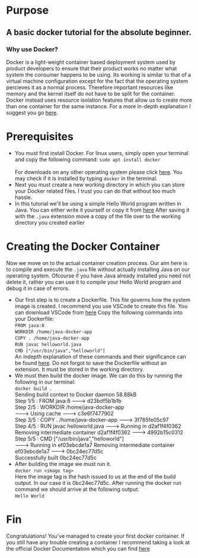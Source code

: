 # Purpose
## A basic docker tutorial for the absolute beginner.
### Why use Docker?
 Docker is a light-weight container based deployment system used by product developers to ensure that their product works no matter what system the consumer happens to be using.
 Its working is similar to that of a virtual machine configuration except for the fact that the operating system percieves it as a normal process. Therefore important resources like memory and the kernel itself do not have to be split for the container. Docker instead uses resource isolation features that allow us to create more than one container for the same instance.
For a more in-depth explanation I suggest you go [here](https://en.wikipedia.org/wiki/Docker_(software)).
# Prerequisites
 - You must first install Docker. For linux users, simply open your terminal and copy the following command:
 `sudo apt install docker`<br/>
 <br/>For downloads on any other operating system please click [here](https://docs.docker.com/v17.09/engine/installation/#supported-platforms). You may check if it is installed by typing `docker` in the terminal.
 - Next you must create a new working directory in which you can store your Docker related files. I trust you can do that without too much hassle.
 - In this tutorial we'll be using a simple Hello World program written in Java. You can either write it yourself or copy it from [here](https://www.geeksforgeeks.org/beginning-java-programming-with-hello-world-example/)
 After saving it with the `.java` extension move a copy of the file over to the working directory you created earlier
# Creating the Docker Container
 Now we move on to the actual container creation process. Our aim here is to compile and execute the `.java` file without actually installing Java on our operating system. Ofcourse if you have Java already installed you need not delete it, rather you can use it to compile your Hello World program and debug it in case of errors.
 - Our first step is to create a Dockerfile. This file governs how the system image is created. I recommend you use VSCode to create this file. You can download VSCode from [here](https://code.visualstudio.com/download)
 Copy the following commands into your Dockerfile:<br/>
 `FROM java:8`<br/>
 `WORKDIR /home/java-docker-app`<br/>
 `COPY . /home/java-docker-app`<br/>
 `RUN javac helloworld.java`<br/>
`CMD ["/usr/bin/java","helloworld"]`<br/>
 An indepth explanation of these commands and their significance can be found [here](https://kapeli.com/cheat_sheets/Dockerfile.docset/Contents/Resources/Documents/index). Do not forgot to save the Dockerfile without an extension. It must be stored in the working directory.
 - We must then build the docker image. We can do this by running the following in our terminal:<br/>
 `docker build .`<br/>
 Sending build context to Docker daemon  58.88kB<br/>
 Step 1/5 : FROM java:8
  ---> d23bdf5b1b1b<br/>
Step 2/5 : WORKDIR /home/java-docker-app<br/>
 ---> Using cache
 ---> c3e6f7477902<br/>
Step 3/5 : COPY . /home/java-docker-app
 ---> 3f785fe05c97<br/>
Step 4/5 : RUN javac helloworld.java
 ---> Running in d2af1f4f0362
Removing intermediate container d2af1f4f0362
 ---> 4992b15c0312<br/>
Step 5/5 : CMD ["/usr/bin/java","helloworld"]<br/>
 ---> Running in ef03ebcde1a7
Removing intermediate container ef03ebcde1a7
 ---> 0bc24ec77d5c<br/>
Successfully built 0bc24ec77d5c
 - After building the image we must run it.<br/>
 `docker run <image tag>`<br/>
 Here the image tag is the hash issued to us at the end of the build output. In our case it is 0bc24ec77d5c.
 After running the docker run command we should arrive at the following output:<br/>
 `Hello World`
# Fin
 Congratulations! You've managed to create your first docker container. If you still have any trouble creating a container I recommend taking a look at the official Docker Documentation which you can find [here](https://docs.docker.com/)